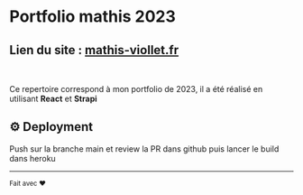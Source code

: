 # Portfolio mathis 2023

## Lien du site : [mathis-viollet.fr](https://mathis-viollet.fr)

<br>

Ce repertoire correspond à mon portfolio de 2023, il a été réalisé en utilisant **React** et **Strapi**


## ⚙️ Deployment

Push sur la branche main et review la PR dans github puis lancer le build dans heroku




---

<sub>Fait avec ❤ </sub>
